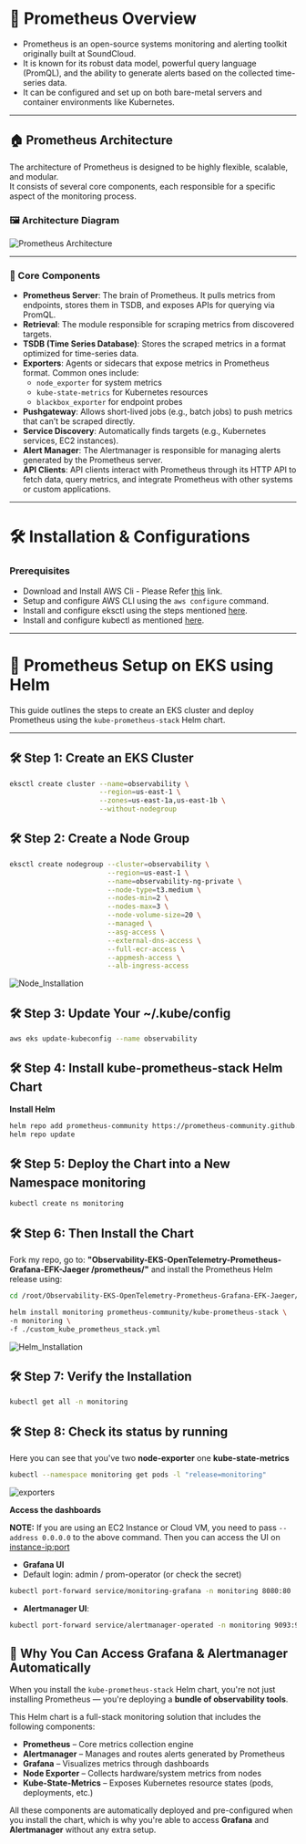 
# 📡 Prometheus Overview
- Prometheus is an open-source systems monitoring and alerting toolkit originally built at SoundCloud.
- It is known for its robust data model, powerful query language (PromQL), and the ability to generate alerts based on the collected time-series data.
- It can be configured and set up on both bare-metal servers and container environments like Kubernetes.
---

## 🏠 Prometheus Architecture

The architecture of Prometheus is designed to be highly flexible, scalable, and modular.  
It consists of several core components, each responsible for a specific aspect of the monitoring process.

### 🖼️ Architecture Diagram

![Prometheus Architecture](assets/prometheus_arch.png)

---

### 🔧 Core Components

- **Prometheus Server**: The brain of Prometheus. It pulls metrics from endpoints, stores them in TSDB, and exposes APIs for querying via PromQL.
- **Retrieval**: The module responsible for scraping metrics from discovered targets.
- **TSDB (Time Series Database)**: Stores the scraped metrics in a format optimized for time-series data.
- **Exporters**: Agents or sidecars that expose metrics in Prometheus format. Common ones include:
  - `node_exporter` for system metrics
  - `kube-state-metrics` for Kubernetes resources
  - `blackbox_exporter` for endpoint probes
- **Pushgateway**: Allows short-lived jobs (e.g., batch jobs) to push metrics that can’t be scraped directly.
- **Service Discovery**: Automatically finds targets (e.g., Kubernetes services, EC2 instances).
- **Alert Manager**: The Alertmanager is responsible for managing alerts generated by the Prometheus server.
- **API Clients**: API clients interact with Prometheus through its HTTP API to fetch data, query metrics, and integrate Prometheus with other systems or custom applications.

---

# 🛠️  Installation & Configurations

### Prerequisites
- Download and Install AWS Cli - Please Refer [this]("https://docs.aws.amazon.com/cli/latest/userguide/getting-started-install.html") link.
- Setup and configure AWS CLI using the `aws configure` command.
- Install and configure eksctl using the steps mentioned [here]("https://eksctl.io/installation/").
- Install and configure kubectl as mentioned [here]("https://kubernetes.io/docs/tasks/tools/").
---

# 🚀 Prometheus Setup on EKS using Helm

This guide outlines the steps to create an EKS cluster and deploy Prometheus using the `kube-prometheus-stack` Helm chart.

---

## 🛠️ Step 1: Create an EKS Cluster

```bash
eksctl create cluster --name=observability \
                      --region=us-east-1 \
                      --zones=us-east-1a,us-east-1b \
                      --without-nodegroup
```
## 🛠️ Step 2: Create a Node Group
```bash
eksctl create nodegroup --cluster=observability \
                        --region=us-east-1 \
                        --name=observability-ng-private \
                        --node-type=t3.medium \
                        --nodes-min=2 \
                        --nodes-max=3 \
                        --node-volume-size=20 \
                        --managed \
                        --asg-access \
                        --external-dns-access \
                        --full-ecr-access \
                        --appmesh-access \
                        --alb-ingress-access
```
![Node_Installation](assets/node_group.png)

## 🛠️ Step 3: Update Your ~/.kube/config
```bash
aws eks update-kubeconfig --name observability
```


## 🛠️ Step 4: Install kube-prometheus-stack Helm Chart
**Install Helm**
```bash
helm repo add prometheus-community https://prometheus-community.github.io/helm-charts
helm repo update
```

## 🛠️ Step 5: Deploy the Chart into a New Namespace monitoring
```bash
kubectl create ns monitoring
```

## 🛠️ Step 6: Then Install the Chart

Fork my repo, go to: **"Observability-EKS-OpenTelemetry-Prometheus-Grafana-EFK-Jaeger
/prometheus/"**
and install the Prometheus Helm release using:
```bash
cd /root/Observability-EKS-OpenTelemetry-Prometheus-Grafana-EFK-Jaeger/prometheus

helm install monitoring prometheus-community/kube-prometheus-stack \
-n monitoring \
-f ./custom_kube_prometheus_stack.yml
```

![Helm_Installation](assets/helm_install_prometheus.png)

## 🛠️ Step 7: Verify the Installation
```bash
kubectl get all -n monitoring
```

## 🛠️ Step 8: Check its status by running
Here you can see that you've two **node-exporter** one **kube-state-metrics**
```bash
kubectl --namespace monitoring get pods -l "release=monitoring"
```
![exporters](assets/prome_metrics.png)

**Access the dashboards**

**NOTE:** If you are using an EC2 Instance or Cloud VM, you need to pass `--address 0.0.0.0` to the above command. Then you can access the UI on <instance-ip:port>

- **Grafana UI**
- Default login: admin / prom-operator (or check the secret)
```bash
kubectl port-forward service/monitoring-grafana -n monitoring 8080:80
```
- **Alertmanager UI**:
```bash
kubectl port-forward service/alertmanager-operated -n monitoring 9093:9093
```

## 🎯 Why You Can Access Grafana & Alertmanager Automatically

When you install the `kube-prometheus-stack` Helm chart, you're not just installing Prometheus — you're deploying a **bundle of observability tools**.

This Helm chart is a full-stack monitoring solution that includes the following components:

- **Prometheus** – Core metrics collection engine  
- **Alertmanager** – Manages and routes alerts generated by Prometheus  
- **Grafana** – Visualizes metrics through dashboards  
- **Node Exporter** – Collects hardware/system metrics from nodes  
- **Kube-State-Metrics** – Exposes Kubernetes resource states (pods, deployments, etc.)

All these components are automatically deployed and pre-configured when you install the chart, which is why you're able to access **Grafana** and **Alertmanager** without any extra setup.

